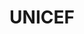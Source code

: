 ---
airtable_createdTime: '2022-05-20T09:45:02.000Z'
airtable_id: recavRlFfsRf2Lnee
cases: '[''reccFSXhKtA5xxpFM'']'
geographic_scope_tag:
- Global
organisation_type_tag:
- International Organization
sector_tag:
- International development
- Children and Youth
table: organisations
title: UNICEF
link: https://www.unicef.org/
---